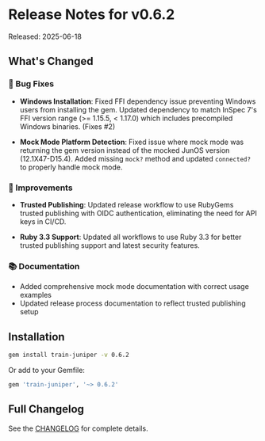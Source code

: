 # Release Notes for v0.6.2

Released: 2025-06-18

## What's Changed

### 🐛 Bug Fixes

- **Windows Installation**: Fixed FFI dependency issue preventing Windows users from installing the gem. Updated dependency to match InSpec 7's FFI version range (>= 1.15.5, < 1.17.0) which includes precompiled Windows binaries. (Fixes #2)

- **Mock Mode Platform Detection**: Fixed issue where mock mode was returning the gem version instead of the mocked JunOS version (12.1X47-D15.4). Added missing `mock?` method and updated `connected?` to properly handle mock mode.

### 🚀 Improvements

- **Trusted Publishing**: Updated release workflow to use RubyGems trusted publishing with OIDC authentication, eliminating the need for API keys in CI/CD.

- **Ruby 3.3 Support**: Updated all workflows to use Ruby 3.3 for better trusted publishing support and latest security features.

### 📚 Documentation

- Added comprehensive mock mode documentation with correct usage examples
- Updated release process documentation to reflect trusted publishing setup

## Installation

```bash
gem install train-juniper -v 0.6.2
```

Or add to your Gemfile:

```ruby
gem 'train-juniper', '~> 0.6.2'
```

## Full Changelog

See the [CHANGELOG](/CHANGELOG/) for complete details.
